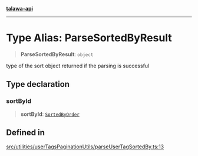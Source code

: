 [**talawa-api**](../../../../README.md)

***

# Type Alias: ParseSortedByResult

> **ParseSortedByResult**: `object`

type of the sort object returned if the parsing is successful

## Type declaration

### sortById

> **sortById**: [`SortedByOrder`](../../../../types/generatedGraphQLTypes/type-aliases/SortedByOrder.md)

## Defined in

[src/utilities/userTagsPaginationUtils/parseUserTagSortedBy.ts:13](https://github.com/Suyash878/talawa-api/blob/f376d03c37e9acd046e7cc983947432c95f74442/src/utilities/userTagsPaginationUtils/parseUserTagSortedBy.ts#L13)
